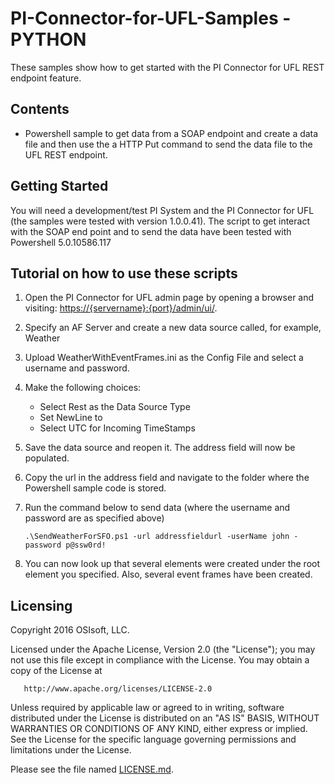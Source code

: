 # PI-Connector-for-UFL-Samples - PYTHON

These samples show how to get started with the PI Connector for UFL REST endpoint feature.

## Contents

* Powershell sample to get data from a SOAP endpoint and create a data file and then use the a HTTP Put command to send the data file to the UFL REST endpoint.

## Getting Started

You will need a development/test PI System and the PI Connector for UFL (the samples were tested with version 1.0.0.41).
The script to get interact with the SOAP end point and to send the data have been tested with Powershell 5.0.10586.117

## Tutorial on how to use these scripts
1. Open the PI Connector for UFL admin page by opening a browser and visiting: [https://{servername}:{port}/admin/ui/](https://{servername}:{port}/admin/ui/).
2. Specify an AF Server and create a new data source called, for example, Weather
3. Upload WeatherWithEventFrames.ini as the Config File and select a username and password.
4. Make the following choices:
    * Select Rest as the Data Source Type
    * Set NewLine to <CurrentWeather>
    * Select UTC for Incoming TimeStamps
5. Save the data source and reopen it. The address field will now be populated.
6. Copy the url in the address field and navigate to the folder where the Powershell sample code is stored.
7. Run the command below to send data (where the username and password are as specified above)

    `.\SendWeatherForSFO.ps1 -url addressfieldurl -userName john -password p@ssw0rd!`
8. You can now look up that several elements were created under the root element you specified. Also, several event frames have been created.

## Licensing

Copyright 2016 OSIsoft, LLC.

   Licensed under the Apache License, Version 2.0 (the "License");
   you may not use this file except in compliance with the License.
   You may obtain a copy of the License at

       http://www.apache.org/licenses/LICENSE-2.0

   Unless required by applicable law or agreed to in writing, software
   distributed under the License is distributed on an "AS IS" BASIS,
   WITHOUT WARRANTIES OR CONDITIONS OF ANY KIND, either express or implied.
   See the License for the specific language governing permissions and
   limitations under the License.
   
Please see the file named [LICENSE.md](LICENSE.md).

